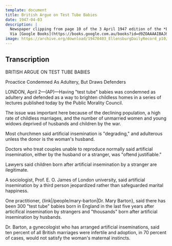 ```yaml
---
template: document
title: British Argue on Test Tube Babies
date: 1947-04-03
description: |
  Newspaper clipping from page 10 of the 3 April 1947 edition of the *Ellensburg Daily Record* (Washington, USA).
  Via [Google Books](https://books.google.com.au/books?id=d9ZOAAAAIBAJ&lpg=PA10&pg=PA10#v=onepage&q&f=false).
image: https://archive.org/download/19470403_EllensburgDailyRecord_p10/1947-04-03_Ellensburg_Daily_Record.png
---
```


## Transcription

BRITISH ARGUE ON TEST TUBE BABIES

Proactice Condemned As Adultery, But Draws Defenders

LONDON, April 2—(AP)—Having "test tube" babies was condemned as adultery and defended
as a way to brighten childless homes in a series of lectures published today by the Public Morality Council.

The issue was important here because of the declining population, a high rate of childless marriages,
and the number of unmarried women and young widows deprived of husbands and children by the war.

Most churchmen said artificial insemination is "degrading," and adulterous unless the donor is the woman's husband.

Doctors who treat couples unable to reproduce normally said artificial insemination,
either by the husband or a stranger, was "oftend justifiable."

Lawyers said children born after artificial insemination by a stranger are ilegitimate.

A sociologist, Prof. E. O. James of London university, said artificial insemination by a third person
jeopardized rather than safeguarded marital happiness.

One practitioner, {link|/people/mary-barton|Dr. Mary Barton}, said there has been 300 "test tube" babies born in England
in the last five years after articifical insemination by strangers
and "thousands" born after artificial insemination by husbands.

Dr. Barton, a gynecologist who has arranged artificial inseminations,
said ten percent of all British marriages were infertile and adoption,
in 70 percent of cases, would not satisfy the woman's maternal instincts.

